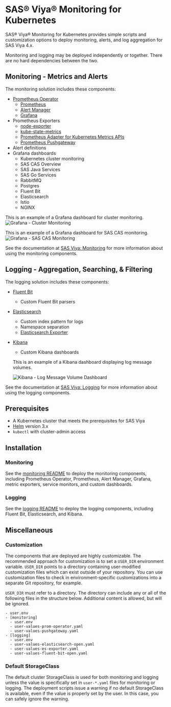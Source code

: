 # SAS® Viya® Monitoring for Kubernetes

SAS® Viya® Monitoring for Kubernetes provides simple scripts and customization
options to deploy monitoring, alerts, and log aggregation for SAS Viya 4.x.

Monitoring and logging may be deployed independently or together. There are
no hard dependencies between the two.

## Monitoring - Metrics and Alerts

The monitoring solution includes these components:

- [Prometheus Operator](https://github.com/coreos/prometheus-operator)
  - [Prometheus](https://prometheus.io/docs/introduction/overview/)
  - [Alert Manager](https://prometheus.io/docs/alerting/alertmanager/)
  - [Grafana](https://grafana.com/)
- Prometheus Exporters
  - [node-exporter](https://github.com/prometheus/node_exporter)
  - [kube-state-metrics](https://github.com/kubernetes/kube-state-metrics)
  - [Prometheus Adapter for Kubernetes Metrics APIs](https://github.com/DirectXMan12/k8s-prometheus-adapter)
  - [Prometheus Pushgateway](https://github.com/prometheus/pushgateway)
- Alert definitions
- Grafana dashboards
  - Kubernetes cluster monitoring
  - SAS CAS Overview
  - SAS Java Services
  - SAS Go Services
  - RabbitMQ
  - Postgres
  - Fluent Bit
  - Elasticsearch
  - Istio
  - NGINX

This is an example of a Grafana dashboard for cluster monitoring.
![Grafana - Cluster Monitoring](img/screenshot-grafana-cluster.png)

This is an example of a Grafana dashboard for SAS CAS monitoring.
![Grafana - SAS CAS Monitoring](img/screenshot-grafana-cas.png)

See the documentation at [SAS Viya: Monitoring](https://documentation.sas.com/?cdcId=sasadmincdc&cdcVersion=default&docsetId=calmonitoring&docsetTarget=titlepage.htm) for more information about using the monitoring components.

## Logging - Aggregation, Searching, & Filtering

The logging solution includes these components:

- [Fluent Bit](https://fluentbit.io/)
  - Custom Fluent Bit parsers
- [Elasticsearch](https://www.elastic.co/products/elasticsearch)
  - Custom index pattern for logs
  - Namespace separation
  - [Elasticsearch Exporter](https://github.com/helm/charts/tree/master/stable/elasticsearch-exporter)
- [Kibana](https://www.elastic.co/products/kibana)
  - Custom Kibana dashboards

  This is an example of a Kibana dashboard displaying log message volumes.

  ![Kibana - Log Message Volume Dashboard](img/screenshot-logs-dashboard.png)

See the documentation at [SAS Viya: Logging](https://documentation.sas.com/?cdcId=sasadmincdc&cdcVersion=default&docsetId=callogging&docsetTarget=titlepage.htm) for more information about using the logging components.

## Prerequisites

- A Kubernetes cluster that meets the prerequisites for SAS Viya
- [Helm](https://helm.sh) version 3.x
- `kubectl` with cluster-admin access

## Installation

### Monitoring

See the [monitoring README](monitoring/README.md) to deploy the monitoring
components, including Prometheus Operator, Prometheus, Alert Manager, Grafana,
metric exporters, service monitors, and custom dashboards.

### Logging

See the [logging README](logging/README.md) to deploy the logging components,
including Fluent Bit, Elasticsearch, and Kibana.

## Miscellaneous

### Customization

The components that are deployed are highly customizable. The recommended approach for customization is
to set a `USER_DIR` environment variable. `USER_DIR` points to a directory
containing user-modified customization files which can exist outside of your repository.
You can use customization files to check in environment-specific customizations into a separate Git repository, for example.

`USER_DIR` must refer to a directory. The directory can include any or all of
the following files in the structure below. Additional content is allowed, but
will be ignored.

```text
- user.env
- [monitoring]
  - user.env
  - user-values-prom-operator.yaml
  - user-values-pushgateway.yaml
- [logging]
  - user.env
  - user-values-elasticsearch-open.yaml
  - user-values-es-exporter.yaml
  - user-values-fluent-bit-open.yaml
```

### Default StorageClass

The default cluster StorageClass is used for both monitoring and logging
unless the value is specifically set in `user-*.yaml` files for monitoring or logging. The
deployment scripts issue a warning if no default StorageClass is
available, even if the value is properly set by the user. In this case,
you can safely ignore the warning.
